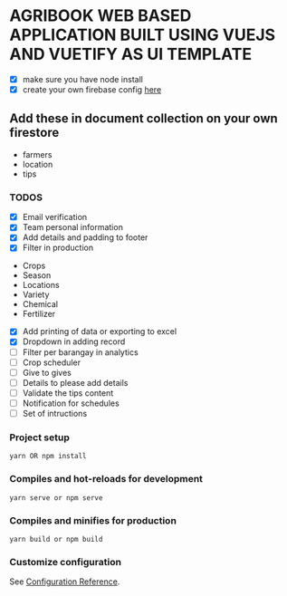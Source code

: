 # AGRIBOOK WEB BASED APPLICATION BUILT USING VUEJS AND VUETIFY AS UI TEMPLATE
- [x] make sure you have node install
- [x] create your own firebase config [here](http://firebase.google.com/)
## Add these in document collection on your own firestore
+ farmers
+ location
+ tips
### TODOS
- [x] Email verification
- [x] Team personal information
- [x] Add details and padding to footer
- [x] Filter in production
* Crops
* Season
* Locations
* Variety
* Chemical
* Fertilizer
- [x] Add printing of data or exporting to excel
- [x] Dropdown in adding record
- [ ] Filter per barangay in analytics
- [ ] Crop scheduler
- [ ] Give to gives
- [ ] Details to please add details
- [ ] Validate the tips content
- [ ] Notification for schedules
- [ ] Set of intructions
### Project setup
```
yarn OR npm install
```

### Compiles and hot-reloads for development
```
yarn serve or npm serve
```

### Compiles and minifies for production
```
yarn build or npm build
```

### Customize configuration
See [Configuration Reference](https://cli.vuejs.org/config/).
